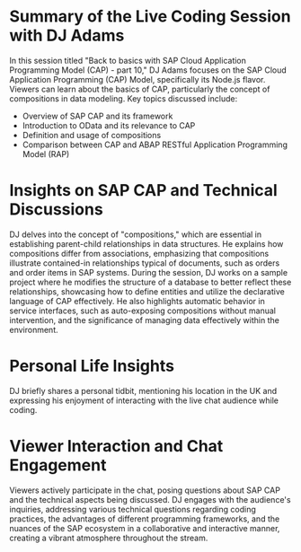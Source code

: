 # Summary of the Live Coding Session with DJ Adams

In this session titled "Back to basics with SAP Cloud Application Programming Model (CAP) - part 10," DJ Adams focuses on the SAP Cloud Application Programming (CAP) Model, specifically its Node.js flavor. Viewers can learn about the basics of CAP, particularly the concept of compositions in data modeling. Key topics discussed include:
- Overview of SAP CAP and its framework
- Introduction to OData and its relevance to CAP
- Definition and usage of compositions
- Comparison between CAP and ABAP RESTful Application Programming Model (RAP)

# Insights on SAP CAP and Technical Discussions

DJ delves into the concept of "compositions," which are essential in establishing parent-child relationships in data structures. He explains how compositions differ from associations, emphasizing that compositions illustrate contained-in relationships typical of documents, such as orders and order items in SAP systems. During the session, DJ works on a sample project where he modifies the structure of a database to better reflect these relationships, showcasing how to define entities and utilize the declarative language of CAP effectively. He also highlights automatic behavior in service interfaces, such as auto-exposing compositions without manual intervention, and the significance of managing data effectively within the environment.

# Personal Life Insights

DJ briefly shares a personal tidbit, mentioning his location in the UK and expressing his enjoyment of interacting with the live chat audience while coding.

# Viewer Interaction and Chat Engagement

Viewers actively participate in the chat, posing questions about SAP CAP and the technical aspects being discussed. DJ engages with the audience's inquiries, addressing various technical questions regarding coding practices, the advantages of different programming frameworks, and the nuances of the SAP ecosystem in a collaborative and interactive manner, creating a vibrant atmosphere throughout the stream.